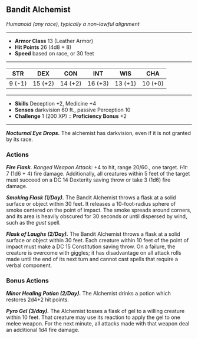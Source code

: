 ## Bandit Alchemist
*Humanoid (any race), typically a non-lawful alignment*
___
- **Armor Class** 13 (Leather Armor)
- **Hit Points** 26 (4d8 + 8)
- **Speed** based on race, or 30 feet
___
|STR|DEX|CON|INT|WIS|CHA|
|:---:|:---:|:---:|:---:|:---:|:---:|
|9 (-1)|15 (+2)|14 (+2)|16 (+3)|13 (+1)|10 (+0)|
___
- **Skills** Deception +2, Medicine +4
- **Senses** darkvision 60 ft., passive Perception 10
- **Challenge** 1 (200 XP) :: **Proficiency Bonus**  +2
___
***Nocturnal Eye Drops.*** The alchemist has darkvision, even if it is not granted by its race.

### Actions
***Fire Flask.*** _Ranged Weapon Attack:_ +4 to hit, range 20/60., one target. _Hit:_ 7 (1d6 + 4) fire damage. Additionally, all creatures within 5 feet of the target must succeed on a DC 14 Dexterity saving throw or take 3 (1d6) fire damage.

***Smoking Flask (1/Day).*** The Bandit Alchemist throws a flask at a solid surface or object within 30 feet. It releases a 10-foot-radius sphere of smoke centered on the point of impact. The smoke spreads around corners, and its area is heavily obscured for 30 seconds or until dispersed by wind, such as the _gust_ spell.

***Flask of Laughs (2/Day).*** The Bandit Alchemist throws a flask at a solid surface or object within 30 feet. Each creature within 10 feet of the point of impact must make a DC 15 Constitution saving throw. On a failure, the creature is overcome with giggles; it has disadvantage on all attack rolls made until the end of its next turn and cannot cast spells that require a verbal component.

### Bonus Actions
***Minor Healing Potion (2/Day).*** The Alchemist drinks a potion which restores 2d4+2 hit points.

***Pyro Gel (3/day).*** The Alchemist tosses a flask of gel to a willing creature within 10 feet. That creature may use its reaction to apply the gel to one melee weapon. For the next minute, all attacks made with that weapon deal an additional 1d4 fire damage.
